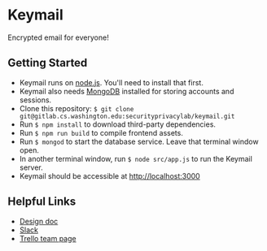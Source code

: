 # Keymail #
Encrypted email for everyone!

## Getting Started ##
- Keymail runs on [node.js](https://nodejs.org). You'll need to install that first.
- Keymail also needs [MongoDB](https://www.mongodb.org/) installed for storing accounts and sessions.
- Clone this repository: `$ git clone git@gitlab.cs.washington.edu:securityprivacylab/keymail.git`
- Run `$ npm install` to download third-party dependencies.
- Run `$ npm run build` to compile frontend assets.
- Run `$ mongod` to start the database service. Leave that terminal window open.
- In another terminal window, run `$ node src/app.js` to run the Keymail server.
- Keymail should be accessible at [http://localhost:3000](http://localhost:3000)

## Helpful Links ##
- [Design doc](https://docs.google.com/document/d/1RI3u0mPXgB4KFMkguWHM1jwJWKDkNSyGjohBZ2ScaVU/edit)
- [Slack](https://keymail-uw.slack.com/)
- [Trello team page](https://trello.com/keybasemail)